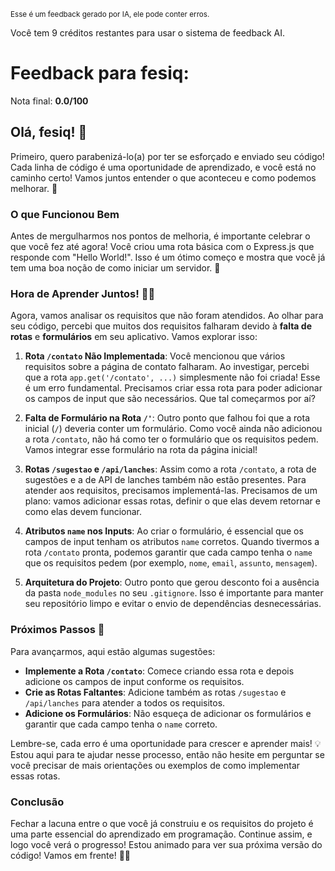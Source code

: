 <sup>Esse é um feedback gerado por IA, ele pode conter erros.</sup>

Você tem 9 créditos restantes para usar o sistema de feedback AI.

# Feedback para fesiq:

Nota final: **0.0/100**

## Olá, fesiq! 🚀

Primeiro, quero parabenizá-lo(a) por ter se esforçado e enviado seu código! Cada linha de código é uma oportunidade de aprendizado, e você está no caminho certo! Vamos juntos entender o que aconteceu e como podemos melhorar. 💪

### O que Funcionou Bem

Antes de mergulharmos nos pontos de melhoria, é importante celebrar o que você fez até agora! Você criou uma rota básica com o Express.js que responde com "Hello World!". Isso é um ótimo começo e mostra que você já tem uma boa noção de como iniciar um servidor. 🎉

### Hora de Aprender Juntos! 🕵️‍♂️

Agora, vamos analisar os requisitos que não foram atendidos. Ao olhar para seu código, percebi que muitos dos requisitos falharam devido à **falta de rotas** e **formulários** em seu aplicativo. Vamos explorar isso:

1. **Rota `/contato` Não Implementada**: Você mencionou que vários requisitos sobre a página de contato falharam. Ao investigar, percebi que a rota `app.get('/contato', ...)` simplesmente não foi criada! Esse é um erro fundamental. Precisamos criar essa rota para poder adicionar os campos de input que são necessários. Que tal começarmos por aí? 

2. **Falta de Formulário na Rota `/'`**: Outro ponto que falhou foi que a rota inicial (`/`) deveria conter um formulário. Como você ainda não adicionou a rota `/contato`, não há como ter o formulário que os requisitos pedem. Vamos integrar esse formulário na rota da página inicial! 

3. **Rotas `/sugestao` e `/api/lanches`**: Assim como a rota `/contato`, a rota de sugestões e a de API de lanches também não estão presentes. Para atender aos requisitos, precisamos implementá-las. Precisamos de um plano: vamos adicionar essas rotas, definir o que elas devem retornar e como elas devem funcionar.

4. **Atributos `name` nos Inputs**: Ao criar o formulário, é essencial que os campos de input tenham os atributos `name` corretos. Quando tivermos a rota `/contato` pronta, podemos garantir que cada campo tenha o `name` que os requisitos pedem (por exemplo, `nome`, `email`, `assunto`, `mensagem`).

5. **Arquitetura do Projeto**: Outro ponto que gerou desconto foi a ausência da pasta `node_modules` no seu `.gitignore`. Isso é importante para manter seu repositório limpo e evitar o envio de dependências desnecessárias. 

### Próximos Passos 🚀

Para avançarmos, aqui estão algumas sugestões:

- **Implemente a Rota `/contato`**: Comece criando essa rota e depois adicione os campos de input conforme os requisitos.
- **Crie as Rotas Faltantes**: Adicione também as rotas `/sugestao` e `/api/lanches` para atender a todos os requisitos.
- **Adicione os Formulários**: Não esqueça de adicionar os formulários e garantir que cada campo tenha o `name` correto.

Lembre-se, cada erro é uma oportunidade para crescer e aprender mais! 💡 Estou aqui para te ajudar nesse processo, então não hesite em perguntar se você precisar de mais orientações ou exemplos de como implementar essas rotas. 

### Conclusão

Fechar a lacuna entre o que você já construiu e os requisitos do projeto é uma parte essencial do aprendizado em programação. Continue assim, e logo você verá o progresso! Estou animado para ver sua próxima versão do código! Vamos em frente! 🎉🚀
